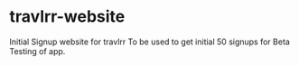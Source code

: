 # travlrr-website
Initial  Signup website for travlrr
To be used to get initial 50 signups for Beta Testing of app.
